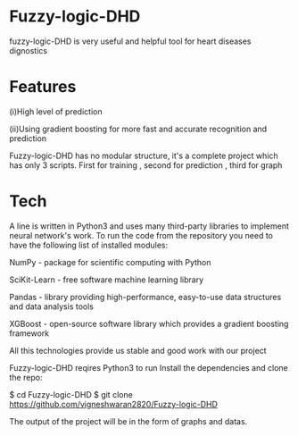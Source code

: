 # Fuzzy-logic-DHD

fuzzy-logic-DHD is very useful and helpful tool for heart diseases dignostics

# Features
(i)High level of prediction

(ii)Using gradient boosting for more fast and accurate recognition and prediction

Fuzzy-logic-DHD has no modular structure, it's a complete project which has only 3 scripts. First for training , second for prediction , third for graph

# Tech
A line is written in Python3 and uses many third-party libraries to implement neural network's work. To run the code from the repository you need to have the following list of installed modules:

NumPy - package for scientific computing with Python

SciKit-Learn - free software machine learning library

Pandas - library providing high-performance, easy-to-use data structures and data analysis tools

XGBoost - open-source software library which provides a gradient boosting framework

All this technologies provide us stable and good work with our project

Fuzzy-logic-DHD reqires Python3 to run Install the dependencies and clone the repo:

$ cd Fuzzy-logic-DHD
$ git clone https://github.com/vigneshwaran2820/Fuzzy-logic-DHD

The output of the project will be in the form of graphs and datas.
